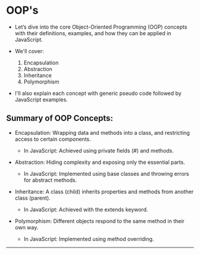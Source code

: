 # OOP's

- Let’s dive into the core Object-Oriented Programming (OOP) concepts with their definitions, examples, and how they can be applied in JavaScript.
- We'll cover:
    1. Encapsulation
    2. Abstraction
    3. Inheritance
    4. Polymorphism

- I'll also explain each concept with generic pseudo code followed by JavaScript examples.

## Summary of OOP Concepts:

- Encapsulation: Wrapping data and methods into a class, and restricting access to certain components.

    - In JavaScript: Achieved using private fields (#) and methods.

- Abstraction: Hiding complexity and exposing only the essential parts.

    - In JavaScript: Implemented using base classes and throwing errors for abstract methods.

- Inheritance: A class (child) inherits properties and methods from another class (parent).

    - In JavaScript: Achieved with the extends keyword.

- Polymorphism: Different objects respond to the same method in their own way.

    - In JavaScript: Implemented using method overriding.

---